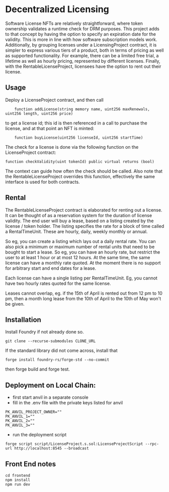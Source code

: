 # Decentralized Licensing 

Software License NFTs are relatively straightforward, where token ownership validates a runtime check for DRM purposes. This project adds to that concept by having the option to specify an expiration date for the validity. This is more in line with how software subscription models work. Additionally, by grouping licenses under a LicensingProject contract, it is simpler to express various tiers of a product, both in terms of pricing as well as supported functionality. For example, there can be a limited free trial, a lifetime as well as hourly pricing, represented by different licenses. Finally, with the RentableLicenseProject, licensees have the option to rent out their license.

<!-- Licensing can be thought of as an authenticity or validity check. For example, in the context of software licenses there can be a runtime test if the executable has been paid for. Or for content services, whether a subscription or membership is current or not. This project aims to provide a flexible mechanism for licensing, using the infrastructure of trust to provide more utility.

A license purchase is accounted for as a NFT, which allows for exploiting established ERC 721 standards. For example, when the token ownership is transferred, the license is also re-assigned. And it can also participate in the broader NFT marketplace. A license can also be rented out following IERC4907. These decentralized facilities are not available in the centralized version.

The provider eg. a software vendor can setup a variety of licenses which are grouped in a project. A license can have duration, or be perpetual. It can be free, or paid for in ether or tokens. The licensee relationship, when it expires, can be optionally extended automatically (if there are pre-approved tokens.) The licensee relationship can also be rented out, for the duration of time remaining.
 -->


<!-- In the future:
- we can make an api to access
- demonstrate use on mainnet, eg, to restrict access to a Flashloan script
- make it easier to manage a batch of licenses
- have the NFTs be on OpenSea
- identify projects that could make use of these contracts, maybe valist.io
- analytics with the Graph
- other features to think about
    auto renewing rental; with pre-approved tokens
    renting custom dates / custom period -- this can be from front end side too
    renting till the end of some time period
        this could stack the timeUnits, but that is an awkward thing to do
 -->
## Usage

Deploy a LicenseProject contract, and then call 

```solidity
    function addLicense(string memory name, uint256 maxRenewals, uint256 length, uint256 price) 
```

to get a license id; this id is then referenced in a call to purchase the license, and at that point an NFT is minted:

```solidity
    function buyLicense(uint256 licenseId, uint256 startTime) 
```

The check for a license is done via the following function on the LicenseProject contract:

```solidity
function checkValidity(uint tokenId) public virtual returns (bool)
```

The context can guide how often the check should be called. Also note that the RentableLicenseProject overrides this function, effectively the same interface is used for both contracts.

## Rental

The RentableLicenseProject contract is elaborated for renting out a license. It can be thought of as a reservation system for the duration of license validity. The end user will buy a lease, based on a listing created by the license / token holder. The listing specifies the rate for a block of time called a RentalTimeUnit. These are hourly, daily, weekly monthly or annual.

So eg, you can create a listing which lays out a daily rental rate. You can also pick a minimum or maximum number of rental units that need to be bought to start a lease. So eg, you can have an hourly rate, but restrict the user to at least 1 hour or at most 12 hours. At the same time, the same license can have a monthly rate quoted. At the moment there is no support for arbitrary start and end dates for a lease.

Each license can have a single listing per RentalTimeUnit. Eg, you cannot have two hourly rates quoted for the same license.

Leases cannot overlap, eg. if the 15th of April is rented out from 12 pm to 10 pm, then a month long lease from the 10th of April to the 10th of May won't be given.



## Installation

Install Foundry if not already done so.

```
git clone --recurse-submodules CLONE_URL
```

If the standard library did not come across, install that
```
forge install foundry-rs/forge-std --no-commit
```

then forge build and forge test.


## Deployment on Local Chain:

- first start anvil in a separate console
- fill in the .env file with the private keys listed for anvil
```
PK_ANVIL_PROJECT_OWNER=""
PK_ANVIL_1=""
PK_ANVIL_2=""
PK_ANVIL_3=""
```

- run the deployment script
```
forge script script/LicenseProject.s.sol:LicenseProjectScript --rpc-url http://localhost:8545 --broadcast
```

## Front End notes

```
cd frontend
npm install
npm run dev
```
